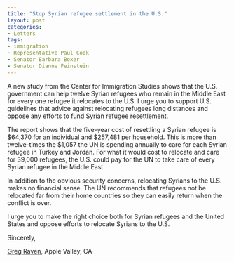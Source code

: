 ```yaml
---
title: "Stop Syrian refugee settlement in the U.S."
layout: post
categories:
- Letters
tags:
- immigration
- Representative Paul Cook
- Senator Barbara Boxer
- Senator Dianne Feinstein
---
```


A new study from the Center for Immigration Studies shows that the U.S. government can help twelve Syrian refugees who remain in the Middle East for every one refugee it relocates to the U.S. I urge you to support U.S. guidelines that advice against relocating refugees long distances and oppose any efforts to fund Syrian refugee resettlement.

The report shows that the five-year cost of resettling a Syrian refugee is $64,370 for an individual and $257,481 per household. This is more than twelve-times the $1,057 the UN is spending annually to care for each Syrian refugee in Turkey and Jordan. For what it would cost to relocate and care for 39,000 refugees, the U.S. could pay for the UN to take care of every Syrian refugee in the Middle East.

In addition to the obvious security concerns, relocating Syrians to the U.S. makes no financial sense. The UN recommends that refugees not be relocated far from their home countries so they can easily return when the conflict is over.

I urge you to make the right choice both for Syrian refugees and the United States and oppose efforts to relocate Syrians to the U.S.

Sincerely,

[Greg Raven](https://www.gregraven.org), Apple Valley, CA